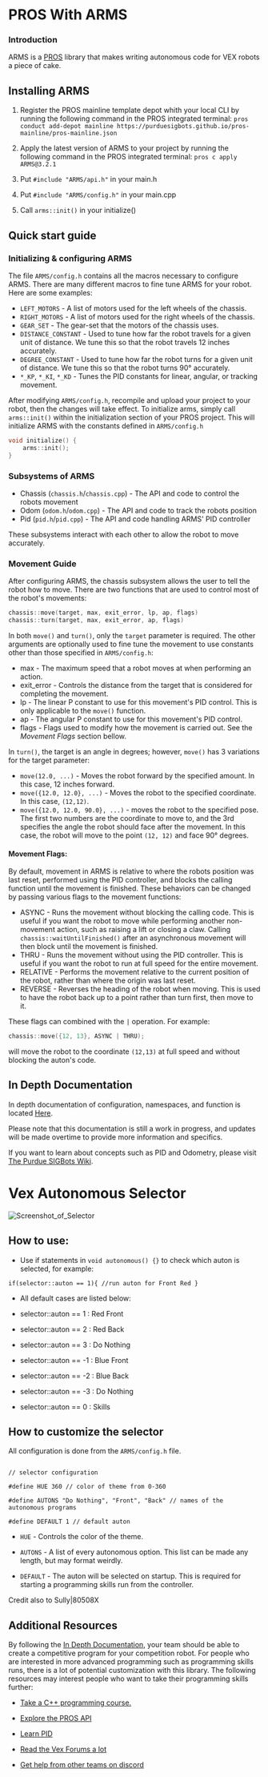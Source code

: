 
# PROS With ARMS



### Introduction
ARMS is a [PROS](https://pros.cs.purdue.edu/) library that makes writing autonomous code for VEX robots a piece of cake. 

  

## Installing ARMS

1. Register the PROS mainline template depot whith your local CLI by running the following command in the PROS integrated terminal: `pros conduct add-depot mainline https://purduesigbots.github.io/pros-mainline/pros-mainline.json`

2. Apply the latest version of ARMS to your project by running the following command in the PROS integrated terminal: `pros c apply ARMS@3.2.1`

3. Put `#include "ARMS/api.h"` in your main.h

4. Put `#include "ARMS/config.h"` in your main.cpp

5. Call `arms::init()` in your initialize()


## Quick start guide 
### Initializing & configuring ARMS 
The file `ARMS/config.h` contains all the macros necessary to configure ARMS. There are many different macros to fine tune ARMS for your robot. Here are some examples:

* `LEFT_MOTORS` - A list of motors used for the left wheels of the chassis.
* `RIGHT_MOTORS` - A list of motors used for the right wheels of the chassis.
* `GEAR_SET`	- The gear-set that the motors of the chassis uses.
* `DISTANCE_CONSTANT` - Used to tune how far the robot travels for a given unit of distance. We tune this so that the robot travels 12 inches accurately.
* `DEGREE_CONSTANT` - Used to tune how far the robot turns for a given unit of distance. We tune this so that the robot turns 90° accurately.
* `*_KP`, `*_KI`, `*_KD` - Tunes the PID constants for linear, angular, or tracking movement.

After modifying `ARMS/config.h`, recompile and upload your project to your robot, then the changes will take effect. 
To initialize arms, simply call `arms::init()` within the initialization section of your PROS project. This will initialize ARMS with the constants defined in `ARMS/config.h`
```cpp
void initialize() {
	arms::init();
}
```
### Subsystems of ARMS
* Chassis (`chassis.h`/`chassis.cpp`) - The API and code to control the robots movement
* Odom (`odom.h`/`odom.cpp`) - The API and code to track the robots position
* Pid (`pid.h`/`pid.cpp`) - The API and code handling ARMS' PID controller

These subsystems interact with each other to allow the robot to move accurately.

### Movement Guide
After configuring ARMS, the chassis subsystem allows the user to tell the robot how to move. There are two functions that are used to control most of the robot's movements:
```cpp 
chassis::move(target, max, exit_error, lp, ap, flags)
chassis::turn(target, max, exit_error, ap, flags)
```

In both `move()` and `turn()`, only the `target` parameter is required. The other arguments are optionally used to fine tune the movement to use constants other than those specified in `ARMS/config.h`:
* max - The maximum speed that a robot moves at when performing an action.
* exit_error - Controls the distance from the target that is considered for completing the movement.
* lp - The linear P constant to use for this movement's PID control. This is only applicable to the `move()` function.
* ap - The angular P constant to use for this movement's PID control.
* flags - Flags used to modify how the movement is carried out. See the _Movement Flags_ section bellow. 

In `turn()`,  the target is an angle in degrees; however, `move()` has 3 variations for the target parameter:
* `move(12.0, ...)` - Moves the robot forward by the specified amount. In this case, 12 inches forward.
* `move({12.0, 12.0}, ...)` - Moves the robot to the specified coordinate. In this case, `(12,12)`.
* `move({12.0, 12.0, 90.0}, ...)` - moves the robot to the specified pose. The first two numbers are the coordinate to move to, and the 3rd specifies the angle the robot should face after the movement. In this case, the robot will move to the point `(12, 12)` and face 90° degrees.

#### Movement Flags:
By default, movement in ARMS is relative to where the robots position was last reset, performed using the PID controller, and blocks the calling function until the movement is finished. These behaviors can be changed by passing various flags to the movement functions:
* ASYNC - Runs the movement without blocking the calling code. This is useful if you want the robot to move while performing another non-movement action, such as raising a lift or closing a claw. Calling `chassis::waitUntilFinished()` after an asynchronous movement will then block until the movement is finished.
* THRU - Runs the movement without using the PID controller. This is useful if you want the robot to run at full speed for the entire movement. 
* RELATIVE - Performs the movement relative to the current position of the robot, rather than where the origin was last reset.
* REVERSE - Reverses the heading of the robot when moving. This is used to have the robot back up to a point rather than turn first, then move to it. 

These flags can  combined with the `|` operation. For example:
```cpp
chassis::move({12, 13}, ASYNC | THRU); 
```
will move the robot to the coordinate `(12,13)` at full speed and without blocking the auton's code. 

## In Depth Documentation
In depth documentation of configuration, namespaces, and function is located [Here](https://purduesigbots.github.io/ARMS-doxygen-docs/).

Please note that this documentation is still a work in progress, and updates will be made overtime to provide more information and specifics.

If you want to learn about concepts such as PID and Odometry, please visit [The Purdue SIGBots Wiki](https://wiki.purduesigbots.com/).

# Vex Autonomous Selector

![Screenshot_of_Selector](https://user-images.githubusercontent.com/22580992/67626102-d9e1d080-f814-11e9-84cd-63a44e6a35af.png)

  

## How to use:

* Use if statements in `void autonomous() {}` to check which auton is selected, for example:

```if(selector::auton == 1){ //run auton for Front Red }```

  

* All default cases are listed below:

* selector::auton == 1 : Red Front

* selector::auton == 2 : Red Back

* selector::auton == 3 : Do Nothing

* selector::auton == -1 : Blue Front

* selector::auton == -2 : Blue Back

* selector::auton == -3 : Do Nothing

* selector::auton == 0 : Skills

  

## How to customize the selector

All configuration is done from the `ARMS/config.h` file.

```

// selector configuration

#define HUE 360 // color of theme from 0-360

#define AUTONS "Do Nothing", "Front", "Back" // names of the autonomous programs

#define DEFAULT 1 // default auton

```

*  `HUE` - Controls the color of the theme.

*  `AUTONS` - A list of every autonomous option. This list can be made any length, but may format weirdly.

*  `DEFAULT` - The auton will be selected on startup. This is required for starting a programming skills run from the controller.

  

Credit also to Sully|80508X

  

## Additional Resources

By following the [In Depth Documentation](https://purduesigbots.github.io/ARMS-doxygen-docs/), your team should be able to create a competitive program for your competition robot. For people who are interested in more advanced programming such as programming skills runs, there is a lot of potential customization with this library. The following resources may interest people who want to take their programming skills further:

- [Take a C++ programming course.](https://www.codecademy.com/learn/learn-c-plus-plus)

- [Explore the PROS API](https://pros.cs.purdue.edu/v5/index.html)

- [Learn PID](http://georgegillard.com/documents/2-introduction-to-pid-controllers)

- [Read the Vex Forums a lot](http://vexforum.com)

- [Get help from other teams on discord](https://discordapp.com/invite/9JDWW8e)
